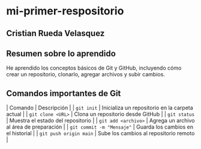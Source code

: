 # mi-primer-respositorio

## Cristian Rueda Velasquez

## Resumen sobre lo aprendido
He aprendido los conceptos básicos de Git y GitHub, incluyendo cómo crear un repositorio, clonarlo, agregar archivos y subir cambios.


## Comandos importantes de Git

| Comando | Descripción |
| `git init` | Inicializa un repositorio en la carpeta actual |
| `git clone <URL>` | Clona un repositorio desde GitHub |
| `git status` | Muestra el estado del repositorio |
| `git add <archivo>` | Agrega un archivo al área de preparación |
| `git commit -m "Mensaje"` | Guarda los cambios en el historial |
| `git push origin main` | Sube los cambios al repositorio remoto |